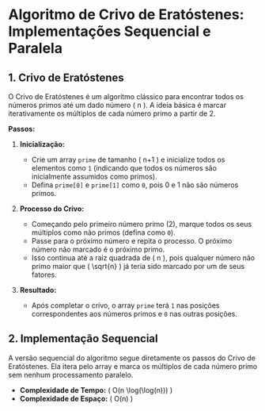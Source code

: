 # Algoritmo de Crivo de Eratóstenes: Implementações Sequencial e Paralela

## 1. **Crivo de Eratóstenes**
O Crivo de Eratóstenes é um algoritmo clássico para encontrar todos os números primos até um dado número \( n \). A ideia básica é marcar iterativamente os múltiplos de cada número primo a partir de 2.

**Passos:**
1. **Inicialização:**
   - Crie um array `prime` de tamanho \( n+1 \) e inicialize todos os elementos como `1` (indicando que todos os números são inicialmente assumidos como primos).
   - Defina `prime[0]` e `prime[1]` como `0`, pois 0 e 1 não são números primos.

2. **Processo do Crivo:**
   - Começando pelo primeiro número primo (2), marque todos os seus múltiplos como não primos (defina como `0`).
   - Passe para o próximo número e repita o processo. O próximo número não marcado é o próximo primo.
   - Isso continua até a raiz quadrada de \( n \), pois qualquer número não primo maior que \( \sqrt{n} \) já teria sido marcado por um de seus fatores.

3. **Resultado:**
   - Após completar o crivo, o array `prime` terá `1` nas posições correspondentes aos números primos e `0` nas outras posições.

## 2. **Implementação Sequencial**
A versão sequencial do algoritmo segue diretamente os passos do Crivo de Eratóstenes. Ela itera pelo array e marca os múltiplos de cada número primo sem nenhum processamento paralelo.

- **Complexidade de Tempo:** \( O(n \log(\log(n))) \)
- **Complexidade de Espaço:** \( O(n) \)
